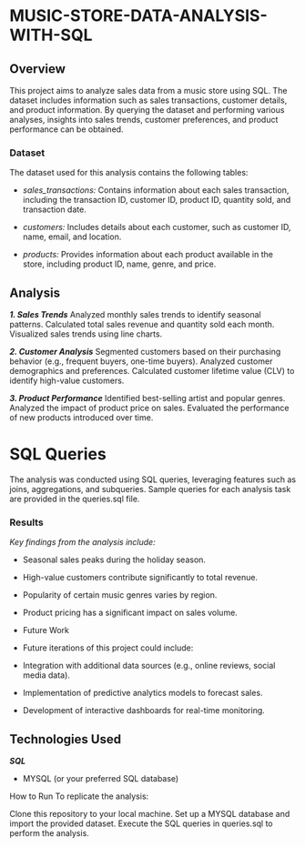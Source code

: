 # MUSIC-STORE-DATA-ANALYSIS-WITH-SQL

## Overview
This project aims to analyze sales data from a music store using SQL. The dataset includes information such as sales transactions, customer details, and product information. By querying the dataset and performing various analyses, insights into sales trends, customer preferences, and product performance can be obtained.

### Dataset
The dataset used for this analysis contains the following tables:

- *sales_transactions:* Contains information about each sales transaction, including the transaction ID, customer ID, product ID, quantity sold, and transaction date.

- *customers:* Includes details about each customer, such as customer ID, name, email, and location.

- *products:* Provides information about each product available in the store, including product ID, name, genre, and price.

## Analysis

***1. Sales Trends***
Analyzed monthly sales trends to identify seasonal patterns.
Calculated total sales revenue and quantity sold each month.
Visualized sales trends using line charts.

***2. Customer Analysis***
Segmented customers based on their purchasing behavior (e.g., frequent buyers, one-time buyers).
Analyzed customer demographics and preferences.
Calculated customer lifetime value (CLV) to identify high-value customers.

***3. Product Performance***
Identified best-selling artist and popular genres.
Analyzed the impact of product price on sales.
Evaluated the performance of new products introduced over time.

# SQL Queries
The analysis was conducted using SQL queries, leveraging features such as joins, aggregations, and subqueries. Sample queries for each analysis task are provided in the queries.sql file.

### Results
*Key findings from the analysis include:*

- Seasonal sales peaks during the holiday season.
  
- High-value customers contribute significantly to total revenue.
  
- Popularity of certain music genres varies by region.
  
- Product pricing has a significant impact on sales volume.
  
- Future Work
  
- Future iterations of this project could include:

- Integration with additional data sources (e.g., online reviews, social media data).
  
- Implementation of predictive analytics models to forecast sales.
  
- Development of interactive dashboards for real-time monitoring.

## Technologies Used

***SQL***

- MYSQL (or your preferred SQL database)

How to Run
To replicate the analysis:

Clone this repository to your local machine.
Set up a MYSQL database and import the provided dataset.
Execute the SQL queries in queries.sql to perform the analysis.



